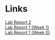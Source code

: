 # Links
[Lab Report 2](lab_report_2.html) <br>
[Lab Report 1 (Week 1)](lab_report_1_week_1.html) <br>
[Lab Report 1 (Week 0)](lab_report_1_week_0.html) <br>


